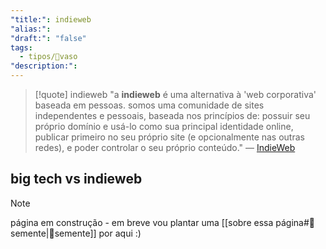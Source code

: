 ```yaml
---
"title:": indieweb
"alias:":
"draft:": "false"
tags:
  - tipos/🧺vaso
"description:":
---
```

 
> [!quote] indieweb
> "a **indieweb** é uma alternativa à 'web corporativa' baseada em pessoas.
> somos uma comunidade de sites independentes e pessoais, baseada nos princípios de: possuir seu próprio domínio e usá-lo como sua principal identidade online, publicar primeiro no seu próprio site (e opcionalmente nas outras redes), e poder controlar o seu próprio conteúdo."
> — [IndieWeb](https://indieweb.org/)

## big tech vs indieweb

>[!note] 
> página em construção - em breve vou plantar uma  [[sobre essa página#🌱semente|🌱semente]] por aqui :)



